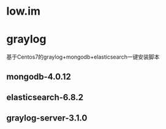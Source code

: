 # low.im
# graylog
基于Centos7的graylog+mongodb+elasticsearch一键安装脚本
## mongodb-4.0.12
## elasticsearch-6.8.2
## graylog-server-3.1.0

